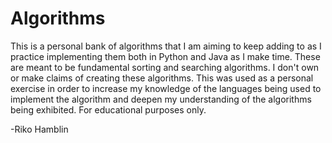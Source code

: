 # Algorithms
This is a personal bank of algorithms that I am aiming to keep adding
to as I practice implementing them both in Python and Java as I make time.
These are meant to be fundamental sorting and searching algorithms. I don't own or make claims of creating these algorithms. This was
used as a personal exercise in order to increase my knowledge of the languages being used to implement the algorithm and deepen my understanding of the algorithms being exhibited.
For educational purposes only.

-Riko Hamblin
 
